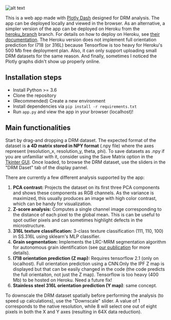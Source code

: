 ![alt text](https://raw.githubusercontent.com/MalloryWittwer/dash_drm/main/static/app_overview.jpg)

This is a web app made with [Plotly Dash](https://plotly.com/dash/) designed for DRM analysis. The app can be deployed locally and viewed in the browser. As an alternative, a simpler version of the app can be deployed on Heroku from the [heroku_branch](https://github.com/AddMELAB/dash_drm/tree/heroku_branch) branch. For details on how to deploy on Heroku, see [their documentation](https://devcenter.heroku.com/articles/getting-started-with-python). The Heroku version does not implement full orientation prediction for I718 (or 316L) because Tensorflow is too heavy for Heroku's 500 Mb free deployment plan. Also, it can only support uploading small DRM datasets for the same reason. And finally, sometimes I noticed the Plotly graphs didn't show up properly online.

## Installation steps

- Install Python >= 3.6
- Clone the repository
- (Recommended) Create a new environment
- Install dependencies via `pip install -r requirements.txt`
- Run `app.py` and view the app in your browser (localhost)!

## Main functionalities

Start by drag-and dropping a DRM dataset. The expected format of the dataset is **a 4D matrix stored in NPY format** (.npy file) where the axes represent (resolution_x, resolution_y, theta, phi). To save datasets as .npy if you are unfamiliar with it, consider using the Save Matrix option in the [Tkinter GUI](https://github.com/AddMELAB/pydrm_GUI). Once loaded, to browse the DRM dataset, use the sliders in the "DRM Daset" tab of the display pannel.

There are currently a few different analysis supported by the app:

1. **PCA contrast:** Projects the dataset on its first three PCA components and shows these components as RGB channels. As the variance is maximized, this usually produces an image with high color contrast, which can be handy for visualization.
2. **Z-score analysis:** Computes a single channel image corresponding to the distance of each pixel to the global mean. This is can be useful to spot outlier pixels and can sometimes highlight defects in the microstructure.
3. **316L texture classification:** 3-class texture classification (111, 110, 100) in SS.316L using sklearn's MLP classifier.
4. **Grain segmentation:** Implements the LRC-MRM segmentation algorithm for autonomous grain identification (see [our publication](https://doi.org/10.1016/j.matchar.2021.110978) for more details).
5. **I718 orientation prediction (Z map):** Requires tensorflow 2.1 (only on localhost). Full orientation prediction using a CNN.Only the IPF Z map is displayed but that can be easily changed in the code (the code predicts the full orientaiton, not just the Z map). Tensorflow is too heavy (400 Mb) to be hosted on Heroku. Need a future fix!
6. **Stainless steel 316L orientation prediction (Y map)**: same concept.

To downscale the DRM dataset spatially before performing the analysis (to speed up calculations), use the "Downscale" slider. A value of 1 corresponds to the native resolution, while 8 will select one out of eight pixels in both the X and Y axes (resulting in 64X data reduction).
